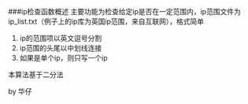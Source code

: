 ###ip检查函数概述
主要功能为检查给定ip是否在一定范围内，ip范围文件为ip_list.txt（例子上的ip库为英国ip范围，来自互联网），格式简单

1. ip的范围项以英文逗号分割
2. ip范围的头尾以中划线连接
3. 如果是单个ip，则只写一个ip

本算法基于二分法

by 华仔